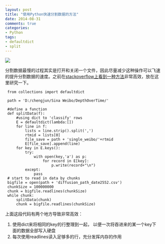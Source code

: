 ```yaml
---
layout: post
title: "使用Python快速分割数据的方法"
date: 2014-08-31
comments: true
categories: 
- Python
tags:
- defaultdict
- split
---
```




![](http://chengjun.qiniudn.com/longcat.PNG)

分割数据最慢的过程其实是打开和关闭一个文件，因此尽量减少这种操作可以飞速的提升分割数据的速度。之前在[stackoverflow上看到一种方法](http://stackoverflow.com/questions/519633/lazy-method-for-reading-big-file-in-python?lq=1)非常高效，放在这里研究一下。

     from collections import defaultdict
     
     path = 'D:/chengjun/Sina Weibo/DepthOverTime/'
     
     #define a function 
     def splitData(f):
         #using dict to 'classify' rows
         E = defaultdict(lambda:[]) 
         for line in f:
             lists = line.strip().split(',')
             rtmid = lists[0]
             file_save = path + 'single_weibo/'+rtmid
             E[file_save].append(line)
         for key in E.keys():
             try:
                 with open(key,'a') as p:
                     for record in E[key]:
                         p.write(record+"\n")
             except:
                 pass
     # start to read in data by chunks
     bigfile = open(path + 'diffusion_path_date2552.csv')
     chunkSize = 100000000
     chunk = bigfile.readlines(chunkSize)
     while chunk:
         splitData(chunk)
         chunk = bigfile.readlines(chunkSize)
         
 上面这段代码有两个地方导致非常高效：
 
 1. 使用dict来将相同的key的行整理到一起， 以便一次将吞进来的某一个key下面的数据全部写入硬盘
 2. 每次使用readlines读入足够多的行，充分发挥内存的作用
